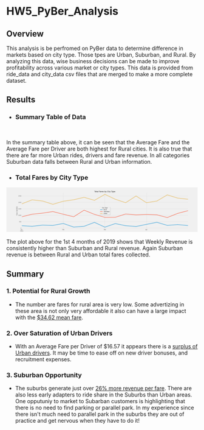 # HW5_PyBer_Analysis

## Overview

This analysis is be perfromed on PyBer data to determine difference in markets based on city type.  Those tpes are Urban, Suburban, and Rural.  By analyzing this data, wise business decisions can be made to improve profitability across various market or city types.  This data is provided from ride_data and city_data csv files that are merged to make a more complete dataset. 

## Results

* ### Summary Table of Data 

![]()

In the summary table above, it can be seen that the Average Fare and the Average Fare per Driver are both highest for Rural cities.  It is also true that there are far more Urban rides, drivers and fare revenue.  In all categories Suburban data falls between Rural and Urban information.

* ### Total Fares by City Type

![](https://github.com/ethiry99/HW5_PyBer_Analysis/blob/main/analysis/PyBer_fare_summary.png)

The plot above for the 1st 4 months of 2019 shows that Weekly Revenue is consistently higher than Suburban and Rural revenue.  Again Suburban revenue is between Rural and Urban total fares collected.

## Summary

### 1.  Potential for Rural Growth

  * The number are fares for rural area is very low.  Some advertizing in these area is not only very affordable it also can have a large impact with the [$34.62 mean fare](https://github.com/ethiry99/HW5_PyBer_Analysis/blob/main/analysis/rural_mean_fare.png). 

### 2.  Over Saturation of Urban Drivers

  * With an Average Fare per Driver of $16.57 it appears there is a [surplus of Urban drivers](https://github.com/ethiry99/HW5_PyBer_Analysis/blob/main/analysis/driver_surplus.png).  It may be time to ease off on new driver bonuses, and recruitment expenses.    

### 3.  Suburban Opportunity
 
  * The suburbs generate just over [26% more revenue per fare](https://github.com/ethiry99/HW5_PyBer_Analysis/blob/main/analysis/suburban_opportunites.png).  There are also less early adapters to ride share in the Suburbs than Urban areas.  One opputuniy to market to Subarban customers is highlighting that there is no need to find parking or parallel park.  In my experience since there isn't much need to parallel park in the suburbs they are out of practice and get nervous when they have to do it! 





 
 
